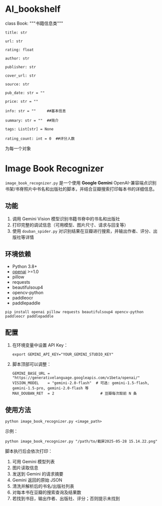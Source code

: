 # AI_bookshelf
class Book:
    """书籍信息类"""

    title: str
    
    url: str
    
    rating: float
       
    author: str
       
    publisher: str
       
    cover_url: str
    
    source: str
    
    pub_date: str = ""
    
    price: str = ""
    
    info: str = ""     ##基本信息
    
    summary: str = ""  ##简介
    
    tags: List[str] = None  
    
    rating_count: int = 0  ##评分人数
为每一个对象





# Image Book Recognizer

`image_book_recognizer.py` 是一个使用 **Google Gemini** OpenAI-兼容端点识别书架/书脊照片中书名和出版社的脚本，并结合豆瓣搜索打印每本书的详细信息。

## 功能

1. 调用 Gemini Vision 模型识别书籍书脊中的书名和出版社
2. 打印完整的调试信息（可用模型、图片尺寸、请求与回复等）
3. 使用 `douban_spider.py` 对识别结果在豆瓣进行搜索，并输出作者、评分、出版社等详情

## 环境依赖

- Python 3.8+
- [openai](https://pypi.org/project/openai/) >=1.0
- pillow
- requests
- beautifulsoup4
- opencv-python
- paddleocr
- paddlepaddle

```
pip install openai pillow requests beautifulsoup4 opencv-python paddleocr paddlepaddle
```

## 配置

1. 在环境变量中设置 API Key：

   ```
   export GEMINI_API_KEY="YOUR_GEMINI_STUDIO_KEY"
   ```

2. 脚本顶部可以调整：

   ```
   GEMINI_BASE_URL = "https://generativelanguage.googleapis.com/v1beta/openai/"
   VISION_MODEL    = "gemini-2.0-flash"  # 可选: gemini-1.5-flash, gemini-1.5-pro, gemini-2.0-flash 等
   MAX_DOUBAN_RET  = 2                     # 豆瓣每次取前 N 条
   ```

## 使用方法

```
python image_book_recognizer.py <image_path>
```

示例：

```
python image_book_recognizer.py "/path/to/截屏2025-05-28 15.14.22.png"
```

脚本执行后会依次打印：

1. 可用 Gemini 模型列表
2. 图片读取信息
3. 发送到 Gemini 的请求摘要
4. Gemini 返回的原始 JSON
5. 清洗并解析后的书名/出版社列表
6. 对每本书在豆瓣的搜索查询及结果数
7. 若找到书目，输出作者、出版社、评分；否则提示未找到
